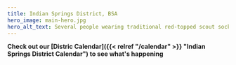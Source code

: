 ```yaml
---
title: Indian Springs District, BSA
hero_image: main-hero.jpg
hero_alt_text: Several people wearing traditional red-topped scout socks
---
```


<!-- [__Nominations are open for the 2022 District Banquet!__]({{< ref "content/committee/nominating/2022-banquet-nominations.md" >}}) -->

__Check out our [Distric Calendar]({{< relref "/calendar" >}} "Indian Springs District Calendar") to see what's happening__
